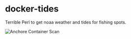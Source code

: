 # docker-tides
Terrible Perl to get noaa weather and tides for fishing spots. 

![Anchore Container Scan](https://github.com/sabbene/docker-tides/workflows/Anchore%20Container%20Scan/badge.svg)
